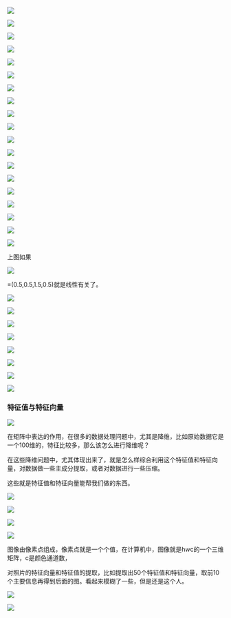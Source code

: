 ![](https://gitee.com/hxc8/images2/raw/master/img/202407172205600.jpg)

![](https://gitee.com/hxc8/images2/raw/master/img/202407172205132.jpg)

![](https://gitee.com/hxc8/images2/raw/master/img/202407172205471.jpg)

![](https://gitee.com/hxc8/images2/raw/master/img/202407172205024.jpg)

![](https://gitee.com/hxc8/images2/raw/master/img/202407172205876.jpg)

![](https://gitee.com/hxc8/images2/raw/master/img/202407172205765.jpg)

![](https://gitee.com/hxc8/images2/raw/master/img/202407172206315.jpg)

![](https://gitee.com/hxc8/images2/raw/master/img/202407172206297.jpg)

![](https://gitee.com/hxc8/images2/raw/master/img/202407172206915.jpg)

![](https://gitee.com/hxc8/images2/raw/master/img/202407172206079.jpg)

![](https://gitee.com/hxc8/images2/raw/master/img/202407172206851.jpg)

![](https://gitee.com/hxc8/images2/raw/master/img/202407172206270.jpg)

![](https://gitee.com/hxc8/images2/raw/master/img/202407172206888.jpg)

![](images/WEBRESOURCE3a2c461d8f0e4acc9b9d62cb469eb456截图.png)

![](https://gitee.com/hxc8/images2/raw/master/img/202407172207311.jpg)

![](https://gitee.com/hxc8/images2/raw/master/img/202407172207077.jpg)

![](https://gitee.com/hxc8/images2/raw/master/img/202407172207139.jpg)

![](https://gitee.com/hxc8/images2/raw/master/img/202407172207943.jpg)

![](https://gitee.com/hxc8/images2/raw/master/img/202407172207515.jpg)

上图如果

![](https://gitee.com/hxc8/images2/raw/master/img/202407172207021.jpg)

=(0.5,0.5,1.5,0.5)就是线性有关了。

![](https://gitee.com/hxc8/images2/raw/master/img/202407172207745.jpg)

![](https://gitee.com/hxc8/images2/raw/master/img/202407172207897.jpg)

![](https://gitee.com/hxc8/images2/raw/master/img/202407172207729.jpg)

![](https://gitee.com/hxc8/images2/raw/master/img/202407172207167.jpg)

![](https://gitee.com/hxc8/images2/raw/master/img/202407172207459.jpg)

![](https://gitee.com/hxc8/images2/raw/master/img/202407172207160.jpg)

![](https://gitee.com/hxc8/images2/raw/master/img/202407172207905.jpg)

![](https://gitee.com/hxc8/images2/raw/master/img/202407172207286.jpg)

### 特征值与特征向量

![](https://gitee.com/hxc8/images2/raw/master/img/202407172207149.jpg)

在矩阵中表达的作用，在很多的数据处理问题中，尤其是降维，比如原始数据它是一个100维的，特征比较多，那么该怎么进行降维呢？

在这些降维问题中，尤其体现出来了，就是怎么样综合利用这个特征值和特征向量，对数据做一些主成分提取，或者对数据进行一些压缩。

这些就是特征值和特征向量能帮我们做的东西。

![](https://gitee.com/hxc8/images2/raw/master/img/202407172207412.jpg)

![](https://gitee.com/hxc8/images2/raw/master/img/202407172207764.jpg)

![](https://gitee.com/hxc8/images2/raw/master/img/202407172207043.jpg)

![](https://gitee.com/hxc8/images2/raw/master/img/202407172207559.jpg)

图像由像素点组成，像素点就是一个个值，在计算机中，图像就是h*w*c的一个三维矩阵，c是颜色通道数，

对照片的特征向量和特征值的提取，比如提取出50个特征值和特征向量，取前10个主要信息再得到后面的图。看起来模糊了一些，但是还是这个人。

![](https://gitee.com/hxc8/images2/raw/master/img/202407172207778.jpg)

![](https://gitee.com/hxc8/images2/raw/master/img/202407172207081.jpg)